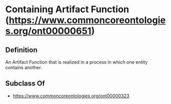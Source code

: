 # Containing Artifact Function (https://www.commoncoreontologies.org/ont00000651)

## Definition
An Artifact Function that is realized in a process in which one entity contains another.

## Subclass Of
- https://www.commoncoreontologies.org/ont00000323

